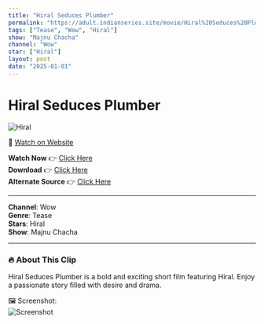 ```yaml
---
title: "Hiral Seduces Plumber"
permalink: "https://adult.indianseries.site/movie/Hiral%20Seduces%20Plumber"
tags: ["Tease", "Wow", "Hiral"]
show: "Majnu Chacha"
channel: "Wow"
star: ["Hiral"]
layout: post
date: "2025-01-01"
---
```


# Hiral Seduces Plumber

![Hiral](https://shorts.desisins.com/wp-content/uploads/2024/05/Hiral-Seduces-Plumber-Majnu-Chacha-Woow-DesiSins.com_.jpg)

🔗 [Watch on Website](https://adult.indianseries.site/movie/Hiral%20Seduces%20Plumber)

**Watch Now** 👉 [Click Here](https://adult.indianseries.site/movie/Hiral%20Seduces%20Plumber)  
**Download** 👉 [Click Here](https://adult.indianseries.site/movie/Hiral%20Seduces%20Plumber)  
**Alternate Source** 👉 [Click Here](https://adult.indianseries.site/movie/Hiral%20Seduces%20Plumber)

---

**Channel**: Wow  
**Genre**: Tease  
**Stars**: Hiral  
**Show**: Majnu Chacha

---

### 🔥 About This Clip

Hiral Seduces Plumber is a bold and exciting short film featuring Hiral. Enjoy a passionate story filled with desire and drama.
 
🖼️ Screenshot:  
![Screenshot](https://shorts.desisins.com/wp-content/uploads/2024/05/Hiral-Seduces-Plumber-Majnu-Chacha-Woow-DesiSins.com_.jpg)
